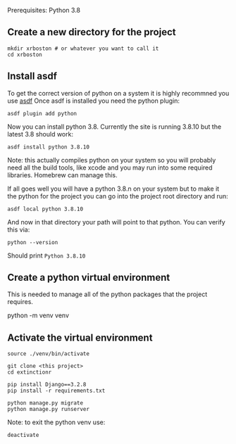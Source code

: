 Prerequisites:
Python 3.8

## Create a new directory for the project
```
mkdir xrboston # or whatever you want to call it
cd xrboston
```
## Install asdf

To get the correct version of python on a system it is highly recommned you use [asdf](https://asdf-vm.com/)
Once asdf is installed you need the python plugin:

```
asdf plugin add python
```

Now you can install python 3.8. Currently the site is running 3.8.10 but the latest 3.8 should work:

```
asdf install python 3.8.10
```
Note: this actually compiles python on your system so you will probably need all the build tools, like xcode and you may run into some required libraries. Homebrew can manage this.

If all goes well you will have a python 3.8.n on your system but to make it the python for the project you can go into the project root directory and run:

```
asdf local python 3.8.10
```
And now in that directory your path will point to that python. You can verify this via:

```
python --version
```
Should print `Python 3.8.10`

## Create a python virtual environment
This is needed to manage all of the python packages that the project requires.

python -m venv venv

## Activate the virtual environment

```
source ./venv/bin/activate

git clone <this project>
cd extinctionr

pip install Django==3.2.8
pip install -r requirements.txt

python manage.py migrate
python manage.py runserver
```

Note: to exit the python venv use:

`deactivate`


